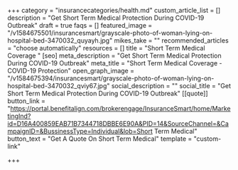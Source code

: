 +++
category = "insurancecategories/health.md"
custom_article_list = []
description = "Get Short Term Medical Protection During COVID-19 Outbreak"
draft = true
faqs = []
featured_image = "/v1584675501/insurancesmart/grayscale-photo-of-woman-lying-on-hospital-bed-3470032_quyayh.jpg"
mikes_take = ""
recommended_articles = "choose automatically"
resources = []
title = "Short Term Medical Coverage "
[seo]
meta_description = "Get Short Term Medical Protection During COVID-19 Outbreak"
meta_title = "Short Term Medical Coverage - COVID-19 Protection"
open_graph_image = "/v1584675394/insurancesmart/grayscale-photo-of-woman-lying-on-hospital-bed-3470032_qviy67.jpg"
social_description = ""
social_title = "Get Short Term Medical Protection During COVID-19 Outbreak"
[[quote]]
button_link = "https://portal.benefitalign.com/brokerengage/InsuranceSmart/home/MarketingInd?id=D16A400859EAB71B7344718DBBE6E90A&PID=14&SourceChannel=&CampaignID=&BussinessType=Individual&lob=Short Term Medical"
button_text = "Get A Quote On Short Term Medical"
template = "custom-link"

+++
